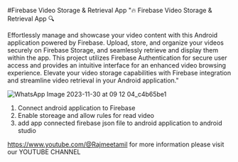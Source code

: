 #Firebase Video Storage & Retrieval App
"🔥 Firebase Video Storage & Retrieval App 🔍

Effortlessly manage and showcase your video content with this Android application powered by Firebase. Upload, store, and organize your videos securely on Firebase Storage, and seamlessly retrieve and display them within the app. This project utilizes Firebase Authentication for secure user access and provides an intuitive interface for an enhanced video browsing experience. Elevate your video storage capabilities with Firebase integration and streamline video retrieval in your Android application."

![WhatsApp Image 2023-11-30 at 09 12 04_c4b65be1](https://github.com/ilaiyaraja1/Firebase_cloud_video_list/assets/88969018/1c67b2c5-8a92-49df-8c60-768d295c5bb8)

1. Connect android application to Firebase
2. Enable storeage and allow rules for read video
3. add app connected firebase json file to android application to android studio

https://www.youtube.com/@Rajmeetamil for more information please visit our YOUTUBE CHANNEL
